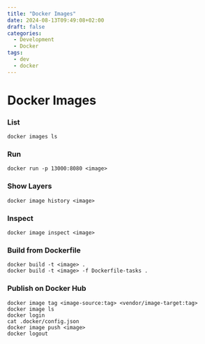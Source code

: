 ```yaml
---
title: "Docker Images"
date: 2024-08-13T09:49:08+02:00
draft: false
categories:
  - Development
  - Docker
tags:
  - dev
  - docker
---
```


# Docker Images

### List
```
docker images ls
```
### Run
```
docker run -p 13000:8080 <image>
```
### Show Layers
```
docker image history <image>
```
### Inspect
```
docker image inspect <image>
```

### Build from Dockerfile
```
docker build -t <image> .
docker build -t <image> -f Dockerfile-tasks .
```

### Publish on Docker Hub
```
docker image tag <image-source:tag> <vendor/image-target:tag>
docker image ls
docker login     
cat .docker/config.json
docker image push <image>
docker logout
```